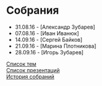 # Собрания
- 31.08.16 - [Александр Зубарев]
- 07.08.16 - [Иван Иванюк]
- 14.09.16 - [Сергей Байков]
- 21.09.16 - [Марина Плотникова]
- 28.09.16 - [Игорь Зубарев]

[Список тем](topics.md)  
[Список презентаций](presentation.md)  
[История собраний](history.md)  

